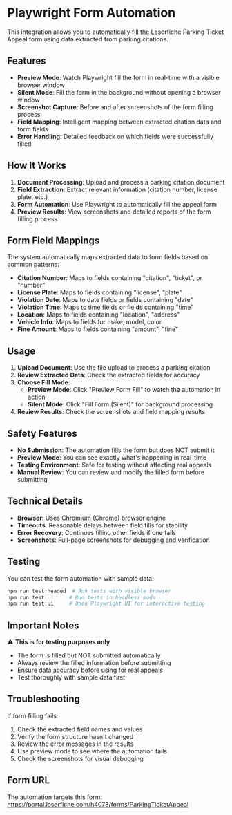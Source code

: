 # Playwright Form Automation

This integration allows you to automatically fill the Laserfiche Parking Ticket Appeal form using data extracted from parking citations.

## Features

- **Preview Mode**: Watch Playwright fill the form in real-time with a visible browser window
- **Silent Mode**: Fill the form in the background without opening a browser window
- **Screenshot Capture**: Before and after screenshots of the form filling process
- **Field Mapping**: Intelligent mapping between extracted citation data and form fields
- **Error Handling**: Detailed feedback on which fields were successfully filled

## How It Works

1. **Document Processing**: Upload and process a parking citation document
2. **Field Extraction**: Extract relevant information (citation number, license plate, etc.)
3. **Form Automation**: Use Playwright to automatically fill the appeal form
4. **Preview Results**: View screenshots and detailed reports of the form filling process

## Form Field Mappings

The system automatically maps extracted data to form fields based on common patterns:

- **Citation Number**: Maps to fields containing "citation", "ticket", or "number"
- **License Plate**: Maps to fields containing "license", "plate"
- **Violation Date**: Maps to date fields or fields containing "date"
- **Violation Time**: Maps to time fields or fields containing "time"
- **Location**: Maps to fields containing "location", "address"
- **Vehicle Info**: Maps to fields for make, model, color
- **Fine Amount**: Maps to fields containing "amount", "fine"

## Usage

1. **Upload Document**: Use the file upload to process a parking citation
2. **Review Extracted Data**: Check the extracted fields for accuracy
3. **Choose Fill Mode**:
   - **Preview Mode**: Click "Preview Form Fill" to watch the automation in action
   - **Silent Mode**: Click "Fill Form (Silent)" for background processing
4. **Review Results**: Check the screenshots and field mapping results

## Safety Features

- **No Submission**: The automation fills the form but does NOT submit it
- **Preview Mode**: You can see exactly what's happening in real-time
- **Testing Environment**: Safe for testing without affecting real appeals
- **Manual Review**: You can review and modify the filled form before submitting

## Technical Details

- **Browser**: Uses Chromium (Chrome) browser engine
- **Timeouts**: Reasonable delays between field fills for stability
- **Error Recovery**: Continues filling other fields if one fails
- **Screenshots**: Full-page screenshots for debugging and verification

## Testing

You can test the form automation with sample data:

```bash
npm run test:headed  # Run tests with visible browser
npm run test        # Run tests in headless mode
npm run test:ui     # Open Playwright UI for interactive testing
```

## Important Notes

⚠️ **This is for testing purposes only**

- The form is filled but NOT submitted automatically
- Always review the filled information before submitting
- Ensure data accuracy before using for real appeals
- Test thoroughly with sample data first

## Troubleshooting

If form filling fails:

1. Check the extracted field names and values
2. Verify the form structure hasn't changed
3. Review the error messages in the results
4. Use preview mode to see where the automation fails
5. Check the screenshots for visual debugging

## Form URL

The automation targets this form:
https://portal.laserfiche.com/h4073/forms/ParkingTicketAppeal
